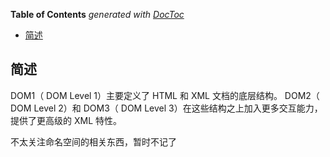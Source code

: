 <!-- START doctoc generated TOC please keep comment here to allow auto update -->
<!-- DON'T EDIT THIS SECTION, INSTEAD RE-RUN doctoc TO UPDATE -->

**Table of Contents** _generated with [DocToc](https://github.com/thlorenz/doctoc)_

- [简述](#简述)

<!-- END doctoc generated TOC please keep comment here to allow auto update -->

## 简述

DOM1（ DOM Level 1）主要定义了 HTML 和 XML 文档的底层结构。 DOM2（ DOM Level 2）和 DOM3（ DOM Level 3）在这些结构之上加入更多交互能力，提供了更高级的 XML 特性。

不太关注命名空间的相关东西，暂时不记了
